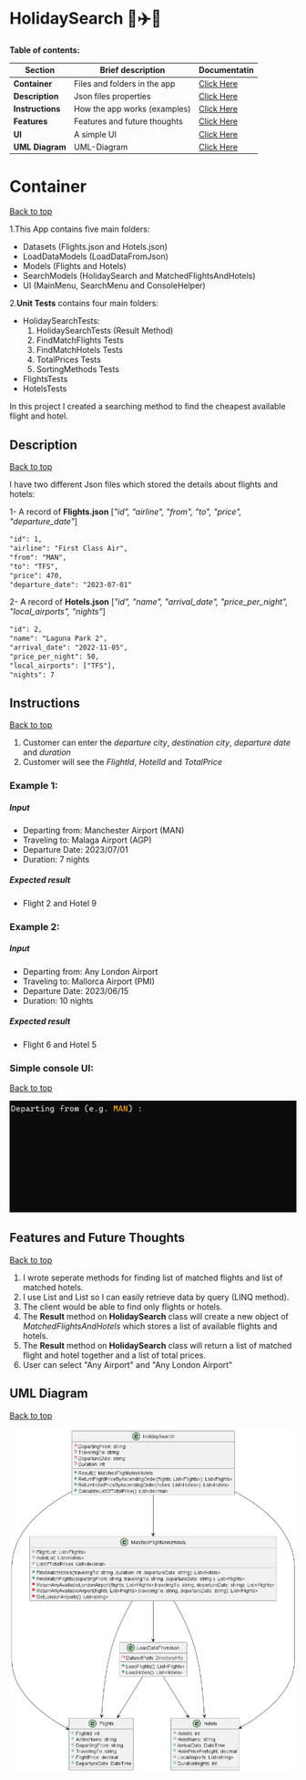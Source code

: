 # HolidaySearch 🐾✈️🧳

 **Table of contents:**

| Section     | Brief description   | Documentatin |
| ---------- | ---------------------------- | -------------------- |
| **Container**    | Files and folders in the app| [Click Here](#container) |
| **Description**    | Json files properties| [Click Here](#description) |
| **Instructions**    | How the app works (examples)| [Click Here](#instructions)|
| **Features**    | Features and future thoughts| [Click Here](#features-and-future-thoughts)|
| **UI**| A simple UI| [Click Here](#simple-console-ui)|
| **UML Diagram**| UML-Diagram|[Click Here](#uml-diagram)|

# Container
[Back to top](#holidaysearch)

1.This App contains five main folders:

- Datasets (Flights.json and Hotels.json)
- LoadDataModels (LoadDataFromJson)
- Models (Flights and Hotels)
- SearchModels (HolidaySearch and MatchedFlightsAndHotels)
- UI (MainMenu, SearchMenu and ConsoleHelper)

2.**Unit Tests** contains four main folders:

- HolidaySearchTests:
    1. HolidaySearchTests (Result Method)
    2. FindMatchFlights Tests
    3. FindMatchHotels Tests
    4. TotalPrices Tests
    5. SortingMethods Tests
- FlightsTests
- HotelsTests


In this project I created a searching method to find the cheapest available flight and hotel.


## Description

[Back to top](#holidaysearch)

I have two different Json files which stored the details about flights and hotels:

1- A record of **Flights.json** [*"id", "airline", "from", "to", "price", "departure_date"*]

    "id": 1,
    "airline": "First Class Air",
    "from": "MAN",
    "to": "TFS",
    "price": 470,
    "departure_date": "2023-07-01"


2- A record of **Hotels.json** [*"id", "name", "arrival_date", "price_per_night", "local_airports", "nights"*]

    "id": 2,
    "name": "Laguna Park 2",
    "arrival_date": "2022-11-05",
    "price_per_night": 50,
    "local_airports": ["TFS"],
    "nights": 7


## Instructions
[Back to top](#holidaysearch)

1. Customer can enter the *departure city*, *destination city*, *departure date* and *duration*
2. Customer will see the *FlightId*, *HotelId* and *TotalPrice*

### Example 1:
##### Input

 * Departing from: Manchester Airport (MAN)
 * Traveling to: Malaga Airport (AGP)
 * Departure Date: 2023/07/01
 * Duration: 7 nights

##### Expected result  
 * Flight 2 and Hotel 9
 
 
### Example 2:
##### Input

 * Departing from: Any London Airport
 * Traveling to: Mallorca Airport (PMI)
 * Departure Date: 2023/06/15
 * Duration: 10 nights

##### Expected result  
 * Flight 6 and Hotel 5

### Simple console UI:
[Back to top](#holidaysearch)

![](https://github.com/vahidkianfar/HolidaySearch/blob/master/HolidaySearch/Gif/HolidaySearch-VS.gif)

## Features and Future Thoughts
[Back to top](#holidaysearch)

1. I wrote seperate methods for finding list of matched flights and list of matched hotels.
2. I use List<Flights> and List<Hotels> so I can easily retrieve data by query (LINQ method).
3. The client would be able to find only flights or hotels.
4. The **Result** method on **HolidaySearch** class will create a new object of *MatchedFlightsAndHotels* which stores a list of available flights and hotels.
5. The **Result** method on **HolidaySearch** class will return a list of matched flight and hotel together and a list of total prices.
6. User can select "Any Airport" and "Any London Airport"


## UML Diagram
[Back to top](#holidaysearch)


![](https://github.com/vahidkianfar/HolidaySearch/blob/master/HolidaySearch/UML%20Diagram/HolidaySearch.png)
